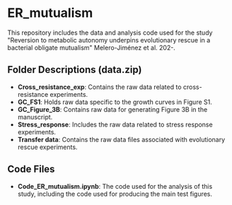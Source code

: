 # ER_mutualism

This repository includes the data and analysis code used for the study "Reversion to metabolic autonomy underpins evolutionary rescue in a bacterial obligate mutualism" Melero-Jiménez et al. 202-.

## Folder Descriptions (data.zip)

- **Cross_resistance_exp**: Contains the raw data related to cross-resistance experiments.
- **GC_FS1**: Holds raw data specific to the growth curves in Figure S1.
- **GC_Figure_3B**: Contains raw data for generating Figure 3B in the manuscript.
- **Stress_response**: Includes the raw data related to stress response experiments.
- **Transfer data**: Contains the raw data files associated with evolutionary rescue experiments.

## Code Files

- **Code_ER_mutualism.ipynb**: The code used for the analysis of this study, including the code used for producing the main test figures.

